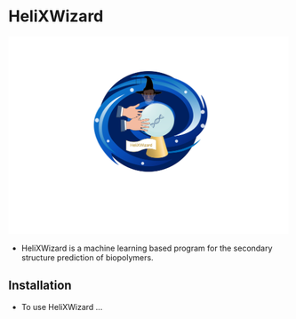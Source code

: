 # HeliXWizard

![GitHub Logo](https://github.com/joaldi2208/HeliXWizard/blob/main/Logo.png?raw=true)

- HeliXWizard is a machine learning based program for the secondary structure prediction of biopolymers.

## Installation
-  To use HeliXWizard ...

